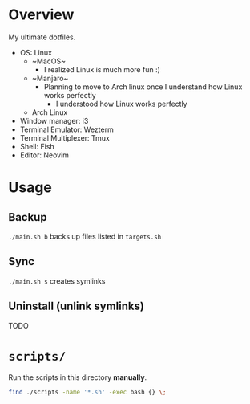 # Overview

My ultimate dotfiles.

- OS: Linux
	- ~MacOS~
		- I realized Linux is much more fun :)
	- ~Manjaro~
		- Planning to move to Arch linux once I understand how Linux works perfectly
			- I understood how Linux works perfectly
	- Arch Linux
- Window manager: i3
- Terminal Emulator: Wezterm
- Terminal Multiplexer: Tmux
- Shell: Fish
- Editor: Neovim

# Usage

## Backup

`./main.sh b` backs up files listed in `targets.sh`

## Sync

`./main.sh s` creates symlinks

## Uninstall (unlink symlinks)

TODO

# `scripts/`

Run the scripts in this directory **manually**.

```bash
find ./scripts -name '*.sh' -exec bash {} \;
```
